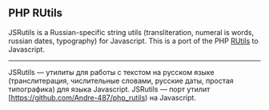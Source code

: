 PHP RUtils
----------

JSRutils is a Russian-specific string utils (transliteration, numeral is words, russian dates, typography) for Javascript.
This is a port of the PHP [RUtils](https://github.com/Andre-487/php_rutils) to Javascript.


----------

JSRutils — утилиты для работы c текстом на русском языке (транслитерация, числительные словами, русские даты,
простая типографика) для языка Javascript.
JSRutils — порт утилит [https://github.com/Andre-487/php_rutils) на Javascript.
